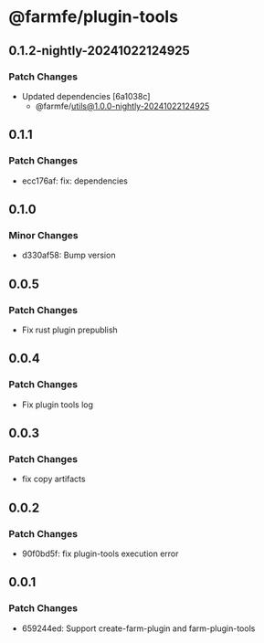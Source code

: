 # @farmfe/plugin-tools

## 0.1.2-nightly-20241022124925

### Patch Changes

- Updated dependencies [6a1038c]
  - @farmfe/utils@1.0.0-nightly-20241022124925

## 0.1.1

### Patch Changes

- ecc176af: fix: dependencies

## 0.1.0

### Minor Changes

- d330af58: Bump version

## 0.0.5

### Patch Changes

- Fix rust plugin prepublish

## 0.0.4

### Patch Changes

- Fix plugin tools log

## 0.0.3

### Patch Changes

- fix copy artifacts

## 0.0.2

### Patch Changes

- 90f0bd5f: fix plugin-tools execution error

## 0.0.1

### Patch Changes

- 659244ed: Support create-farm-plugin and farm-plugin-tools
